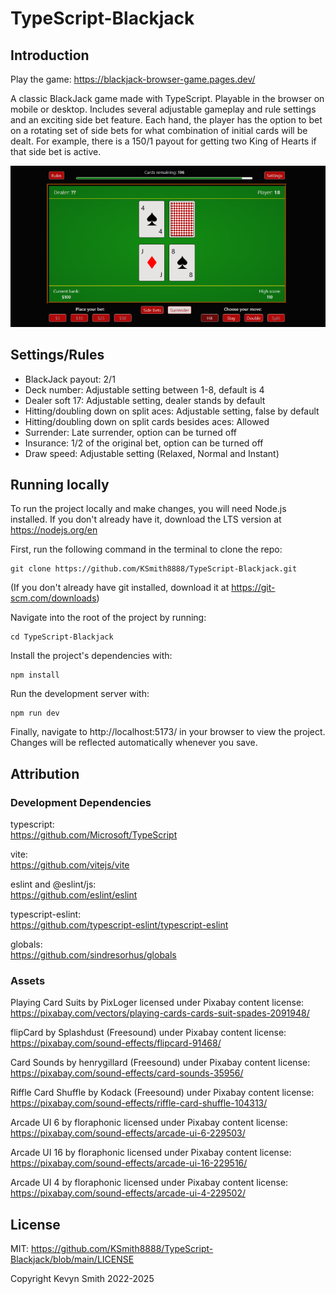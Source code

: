 # TypeScript-Blackjack

## Introduction

Play the game: https://blackjack-browser-game.pages.dev/

A classic BlackJack game made with TypeScript. Playable in the browser on mobile or desktop. Includes several adjustable gameplay and rule settings and an exciting side bet feature. Each hand, the player has the option to bet on a rotating set of side bets for what combination of initial cards will be dealt. For example, there is a 150/1 payout for getting two King of Hearts if that side bet is active.

![Playing cards on a green background resembling a casino table, above a series of red buttons providing gameplay options](/public/blackjack-readme-screenshot.png)

## Settings/Rules

-   BlackJack payout: 2/1
-   Deck number: Adjustable setting between 1-8, default is 4
-   Dealer soft 17: Adjustable setting, dealer stands by default
-   Hitting/doubling down on split aces: Adjustable setting, false by default
-   Hitting/doubling down on split cards besides aces: Allowed
-   Surrender: Late surrender, option can be turned off
-   Insurance: 1/2 of the original bet, option can be turned off
-   Draw speed: Adjustable setting (Relaxed, Normal and Instant)

## Running locally

To run the project locally and make changes, you will need Node.js installed. If you don't already have it, download the LTS version at https://nodejs.org/en

First, run the following command in the terminal to clone the repo:

```
git clone https://github.com/KSmith8888/TypeScript-Blackjack.git
```

(If you don't already have git installed, download it at https://git-scm.com/downloads)

Navigate into the root of the project by running:

```
cd TypeScript-Blackjack
```

Install the project's dependencies with:

```
npm install
```

Run the development server with:

```
npm run dev
```

Finally, navigate to http://localhost:5173/ in your browser to view the project. Changes will be reflected automatically whenever you save.

## Attribution

### Development Dependencies

typescript:  
https://github.com/Microsoft/TypeScript

vite:  
https://github.com/vitejs/vite

eslint and @eslint/js:  
https://github.com/eslint/eslint

typescript-eslint:  
https://github.com/typescript-eslint/typescript-eslint

globals:  
https://github.com/sindresorhus/globals

### Assets

Playing Card Suits by PixLoger licensed under Pixabay content license:  
https://pixabay.com/vectors/playing-cards-cards-suit-spades-2091948/

flipCard by Splashdust (Freesound) under Pixabay content license:  
https://pixabay.com/sound-effects/flipcard-91468/

Card Sounds by henrygillard (Freesound) under Pixabay content license:  
https://pixabay.com/sound-effects/card-sounds-35956/

Riffle Card Shuffle by Kodack (Freesound) under Pixabay content license:  
https://pixabay.com/sound-effects/riffle-card-shuffle-104313/

Arcade UI 6 by floraphonic licensed under Pixabay content license:  
https://pixabay.com/sound-effects/arcade-ui-6-229503/

Arcade UI 16 by floraphonic licensed under Pixabay content license:  
https://pixabay.com/sound-effects/arcade-ui-16-229516/

Arcade UI 4 by floraphonic licensed under Pixabay content license:  
https://pixabay.com/sound-effects/arcade-ui-4-229502/

## License

MIT: https://github.com/KSmith8888/TypeScript-Blackjack/blob/main/LICENSE

Copyright Kevyn Smith 2022-2025
